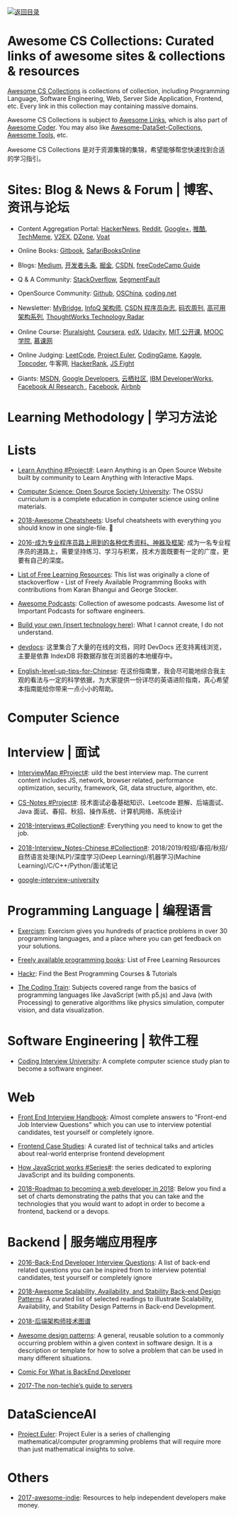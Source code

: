 [![返回目录](https://user-images.githubusercontent.com/5803001/38079637-ff0abcf0-3371-11e8-9b76-ad651620afc7.jpg)](https://github.com/wx-chevalier/Awesome-Lists)

# Awesome CS Collections: Curated links of awesome sites & collections & resources

[Awesome CS Collections](https://parg.co/ddq) is collections of collection, including Programming Language, Software Engineering, Web, Server Side Application, Frontend, etc. Every link in this collection may containing massive domains.

Awesome CS Collections is subject to [Awesome Links](https://github.com/wx-chevalier/Awesome-Lists/), which is also part of [Awesome Coder](https://github.com/wx-chevalier/Awesome-Coder). You may also like [Awesome-DataSet-Collections](https://parg.co/ddS), [Awesome Tools](https://parg.co/ddc), etc.

Awesome CS Collections 是对于资源集锦的集锦，希望能够帮您快速找到合适的学习指引。

# Sites: Blog & News & Forum | 博客、资讯与论坛

- Content Aggregation Portal: [HackerNews](https://news.ycombinator.com/news), [Reddit](https://www.reddit.com/), [Google+](plus.google.com), [推酷](tuicool.com), [TechMeme](https://www.techmeme.com/), [V2EX](https://www.v2ex.com/), [DZone](dzone.com), [Voat](https://voat.co/)

- Online Books: [Gitbook](https://www.gitbook.com/), [SafariBooksOnline](https://www.safaribooksonline.com/)

- Blogs: [Medium](https://medium.com), [开发者头条](https://toutiao.io), [掘金](https://gold.xitu.io/), [CSDN](http://www.csdn.net/), [freeCodeCamp Guide](https://guide.freecodecamp.org/agile)

- Q & A Community: [StackOverflow](https://stackoverflow.com/), [SegmentFault](https://segmentfault.com/)

- OpenSource Community: [Github](https://github.com/), [OSChina](https://git.oschina.net/), [coding.net](https://coding.net)

- Newsletter: [MyBridge](mybridge.co), [InfoQ 架构师](www.infoq.com/cn), [CSDN 程序员杂志](), [码农周刊](http://weekly.manong.io/), [高可用架构系列](https://parg.co/UnB), [ThoughtWorks Technology Radar](https://assets.thoughtworks.com/assets/technology-radar-apr-2016-cn.pdf)

- Online Course: [Pluralsight](https://www.pluralsight.com/), [Coursera](https://www.coursera.org/), [edX](https://www.edx.org/), [Udacity](https://cn.udacity.com/), [MIT 公开课](https://ocw.mit.edu/index.htm), [MOOC 学院](http://mooc.guokr.com/course/), [慕课网](http://www.imooc.com/)

- Online Judging: [LeetCode](https://leetcode.com/), [Project Euler](https://projecteuler.net/), [CodingGame](https://www.codingame.com/start), [Kaggle](https://www.kaggle.com/), [Topcoder](https://www.topcoder.com/), 牛客网, [HackerRank](https://www.hackerrank.com/), [JS Fight](https://jsfight.club/)

- Giants: [MSDN](https://msdn.microsoft.com/zh-cn), [Google Developers](https://developers.google.cn/), [云栖社区](https://yq.aliyun.com/), [IBM DeveloperWorks](http://www.ibm.com/developerworks/), [Facebook AI Research ](https://research.fb.com/ai-helps-facebooks-internet-drones-find-where-the-people-are/), [Facebook](https://code.facebook.com/posts/), [Airbnb](http://nerds.airbnb.com/)

# Learning Methodology | 学习方法论

# Lists

- [Learn Anything #Project#](https://github.com/learn-anything/learn-anything): Learn Anything is an Open Source Website built by community to Learn Anything with Interactive Maps.

- [Computer Science: Open Source Society University](https://github.com/ossu/computer-science): The OSSU curriculum is a complete education in computer science using online materials.

- [2018-Awesome Cheatsheets](https://github.com/LeCoupa/awesome-cheatsheets): Useful cheatsheets with everything you should know in one single-file. 🚀

- [2016-成为专业程序员路上用到的各种优秀资料、神器及框架](https://github.com/stanzhai/be-a-professional-programmer): 成为一名专业程序员的道路上，需要坚持练习、学习与积累，技术方面既要有一定的广度，更要有自己的深度。

- [List of Free Learning Resources](https://github.com/EbookFoundation/free-programming-books): This list was originally a clone of stackoverflow - List of Freely Available Programming Books with contributions from Karan Bhangui and George Stocker.

- [Awesome Podcasts](https://github.com/rShetty/awesome-podcasts): Collection of awesome podcasts. Awesome list of Important Podcasts for software engineers.

- [Build your own (insert technology here)](https://github.com/danistefanovic/build-your-own-x#build-your-own-database): What I cannot create, I do not understand.

- [devdocs](http://devdocs.io/): 这里集合了大量的在线的文档，同时 DevDocs 还支持离线浏览，主要是依靠 IndexDB 将数据存放在浏览器的本地缓存中。

- [English-level-up-tips-for-Chinese](https://github.com/byoungd/English-level-up-tips-for-Chinese): 在这份指南里，我会尽可能地综合我主观的看法与一定的科学依据，为大家提供一份详尽的英语进阶指南，真心希望本指南能给你带来一点小小的帮助。

# Computer Science

# Interview | 面试

- [InterviewMap #Project#](https://github.com/InterviewMap/InterviewMap): uild the best interview map. The current content includes JS, network, browser related, performance optimization, security, framework, Git, data structure, algorithm, etc.

- [CS-Notes #Project#](https://github.com/CyC2018/CS-Notes): 技术面试必备基础知识、Leetcode 题解、后端面试、Java 面试、春招、秋招、操作系统、计算机网络、系统设计

- [2018-Interviews #Collection#](https://github.com/kdn251/interviews): Everything you need to know to get the job.

- [2018-Interview_Notes-Chinese #Collection#](https://github.com/imhuay/Interview_Notes-Chinese): 2018/2019/校招/春招/秋招/自然语言处理(NLP)/深度学习(Deep Learning)/机器学习(Machine Learning)/C/C++/Python/面试笔记

- [google-interview-university](https://github.com/jwasham/google-interview-university#recursion)

# Programming Language | 编程语言

- [Exercism](http://exercism.io/): Exercism gives you hundreds of practice problems in over 30 programming languages, and a place where you can get feedback on your solutions.

- [Freely available programming books](https://github.com/EbookFoundation/free-programming-books): List of Free Learning Resources

- [Hackr](https://hackr.io/): Find the Best Programming Courses & Tutorials

- [The Coding Train](https://www.youtube.com/user/shiffman/about): Subjects covered range from the basics of programming languages like JavaScript (with p5.js) and Java (with Processing) to generative algorithms like physics simulation, computer vision, and data visualization.

# Software Engineering | 软件工程

- [Coding Interview University](https://github.com/jwasham/coding-interview-university): A complete computer science study plan to become a software engineer.

# Web

- [Front End Interview Handbook](https://github.com/yangshun/front-end-interview-handbook): Almost complete answers to "Front-end Job Interview Questions" which you can use to interview potential candidates, test yourself or completely ignore.

- [Frontend Case Studies](https://github.com/andrew--r/frontend-case-studies): A curated list of technical talks and articles about real-world enterprise frontend development

- [How JavaScript works #Series#](https://blog.sessionstack.com/tagged/tutorial): the series dedicated to exploring JavaScript and its building components.

- [2018-Roadmap to becoming a web developer in 2018](https://github.com/kamranahmedse/developer-roadmap): Below you find a set of charts demonstrating the paths that you can take and the technologies that you would want to adopt in order to become a frontend, backend or a devops.

# Backend | 服务端应用程序

- [2016-Back-End Developer Interview Questions](https://parg.co/UXF): A list of back-end related questions you can be inspired from to interview potential candidates, test yourself or completely ignore

- [2018-Awesome Scalability, Availability, and Stability Back-end Design Patterns](https://github.com/binhnguyennus/awesome-scalability): A curated list of selected readings to illustrate Scalability, Availability, and Stability Design Patterns in Back-end Development.

- [2018-后端架构师技术图谱](https://github.com/xingshaocheng/architect-awesome)

- [Awesome design patterns](https://github.com/DovAmir/awesome-design-patterns): A general, reusable solution to a commonly occurring problem within a given context in software design. It is a description or template for how to solve a problem that can be used in many different situations.

- [Comic For What is BackEnd Developer](https://consolia-comic.com/comics/back-end)

* [2017-The non-techie’s guide to servers](https://parg.co/bDN)

# DataScienceAI

- [Project Euler](https://projecteuler.net/about): Project Euler is a series of challenging mathematical/computer programming problems that will require more than just mathematical insights to solve.

# Others

- [2017-awesome-indie](https://github.com/mezod/awesome-indie): Resources to help independent developers make money.
